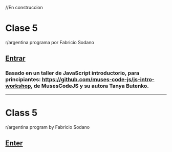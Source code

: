 //En construccion

# Clase 5
r/argentina programa por Fabricio Sodano
  
## [Entrar](https://nachokai.github.io/Tarea-Clase-5/)  

### Basado en un taller de JavaScript introductorio, para principiantes: https://github.com/muses-code-js/js-intro-workshop, de MusesCodeJS y su autora Tanya Butenko.

____________________________________

# Class 5
r/argentina program by Fabricio Sodano
  
## [Enter](https://nachokai.github.io/Tarea-Clase-5/)
